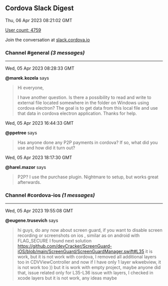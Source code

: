 ## Cordova Slack Digest
Thu, 06 Apr 2023 08:21:02 GMT

[User count: 4759](https://cordova.slack.com/)


Join the conversation at [slack.cordova.io](http://slack.cordova.io/)

### __Channel #general__ _(3 messages)_
---

Wed, 05 Apr 2023 08:28:33 GMT

__@marek.kozela__ says 
> Hi everyone,
> 
> I have another question. Is there a possibility to read and write to external file located somewhere in the folder on Windows using cordova electron? The goal is to get data from this local file and use that data in cordova electron application. Thanks for help.
> 

Wed, 05 Apr 2023 16:44:33 GMT

__@ppetree__ says 
> Has anyone done any P2P payments in cordova? If so, what did you use and how did it turn out?
> 

Wed, 05 Apr 2023 18:17:30 GMT

__@harel.mazor__ says 
> P2P? I use the purchase plugin. Nightmare to setup, but works great afterwards.
> 

### __Channel #cordova-ios__ _(1 messages)_
---

Wed, 05 Apr 2023 19:55:08 GMT

__@eugene.trusevich__ says 
> hi guys, do any now about screen guard, if you want to disable screen recording or screenshots on ios , similar as on android with FLAG_SECURE
> I found next solution <https://github.com/devCracker/ScreenGuard-iOS/blob/main/ScreenGuard/ScreenGuardManager.swift#L35>
> it is work, but it is not work with cordova, I removed all additional layers too in CDVViewController and now if I have only 1 layer wkwebview, it is not work too )) but it is work with empty project, maybe anyone did that, issue related only for L35-L36 issue with layers,  I checked in xcode layers but it is not work, any ideas maybe
> 
